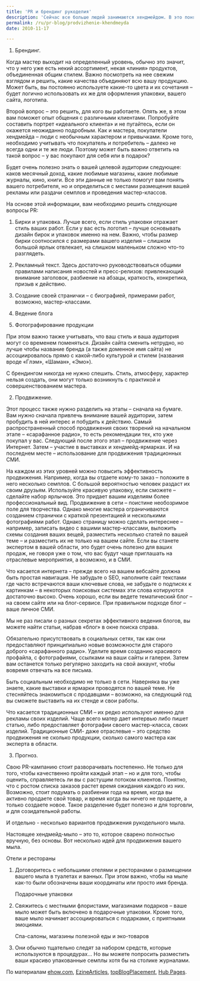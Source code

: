 ```yaml
---
title: 'PR и брендинг рукоделия'
description: 'Сейчас все больше людей занимаются хендмейдом. В это понятие входит множество вещей - люди вручную делают украшения, блокноты, игрушки, мыло и благовония, не говоря уже о вязании и шитье. Многие становятся настоящими мастерами своего дела, и их работы - нестандартные, интересные, качественные - заслуживают хорошего PR.'
permalink: /ru/pr-blog/prodvizhenie-khendmeyda
date: 2010-11-17

---
```


1.	Брендинг.

Когда мастер выходит на определенный уровень, обычно это значит, что у него уже есть некий ассортимент, некая «линия» продуктов, объединенная общим стилем. Важно посмотреть на нее свежим взглядом и решить, какие качества объединяют всю вашу продукцию. Может быть, вы постоянно используете какие-то цвета  и их сочетания – будет логично использовать их же для оформления упаковки, вашего сайта, логотипа.

Второй вопрос – это решить, для кого вы работаете. Опять же, в этом вам поможет опыт общения с различными клиентами. Попробуйте составить портрет «идеального клиента» и  не пугайтесь, если он окажется неожиданно подробным. Как и мастера, покупатели хендмейда – люди с необычным характером и привычками. Кроме того, необходимо учитывать что покупатель и потребитель – далеко не всегда одни и те же люди. Поэтому может быть важно ответить на такой вопрос – у вас покупают для себя или в подарок?

Будет очень полезно знать о вашей целевой аудитории следующее: каков месячный доход, какие любимые магазины, какие любимые журналы, кино, книги.  Все эти данные не только помогут вам понять вашего потребителя, но и определиться с местами размещения вашей рекламы или раздачи семплов и проведения мастер-классов.

На основе этой информации, вам необходимо решить следующие вопросы PR:

1. Бирки и упаковка. Лучше всего, если стиль упаковки отражает стиль ваших  работ. Если у вас есть логотип – лучше основывать дизайн бирок и упаковок именно на нем. Важно, чтобы размер бирки соотносился с размерами вашего изделия – слишком большой ярлык отвлекает, на слишком маленьком сложно что-то разглядеть.

2.  Рекламный текст. Здесь достаточно руководствоваться общими правилами написания новостей и пресс-релизов: привлекающий внимание заголовок, разбиение на абзацы, краткость, конкретика, призыв к действию.

3. Создание своей странички – с биографией, примерами работ, возможно, мастер-классами.

4. Ведение блога

5. Фотографирование продукции

При этом важно также учитывать, что ваш стиль и ваша аудитория могут со временем поменяться. Дизайн сайта сменить нетрудно, но лучше чтобы название бренда (а также доменное имя сайта) не ассоциировалось прямо с какой-либо культурой и стилем  (названия вроде «Глэм», «Шаман», «Эмо»).

С брендингом никогда не нужно спешить. Стиль, атмосферу, характер  нельзя создать,  они могут только возникнуть с практикой и совершенствованием мастера.

2.	Продвижение.

Этот процесс также нужно разделить на этапы – сначала на бумаге. Вам нужно сначала привлечь внимание вашей аудитории, затем пробудить в ней интерес и побудить к действию. Самый распространенный способ продвижения своих творений на начальном этапе – «сарафанное радио», то есть рекомендации тех, кто уже покупал у вас. Следующий после этого этап – продвижение через Интернет. Затем – участие в выставках и хендмейд-ярмарках. И на последнем месте – использование для продвижения традиционных СМИ.

На каждом из этих уровней можно повысить эффективность продвижения. Например, когда вы отдаете кому-то заказ – положите в него несколько семплов. С большой вероятностью человек раздаст их своим друзьям. Используйте красивую упаковку, если сможете – сделайте набор ярлычков. Это придает вашим изделиям более профессиональный вид. Продвижение в сети – поистине необозримое поле для творчества. Однако многие мастера ограничиваются созданием странички с краткой презентацией и несколькими фотографиями работ. Однако страницу можно сделать интереснее – например, записать видео с вашими мастер-классами, выложить схемы создания ваших вещей, разместить несколько статей по вашей теме – и разместить их не только на вашем сайте. Если вы станете экспертом в вашей области, это будет очень полезно для ваших продаж, не говоря уже о том, что вас будут чаще приглашать на отраслевые мероприятия, а возможно, и в СМИ.

Что касается интернета – прежде всего на вашем вебсайте должна быть простая навигация. Не забудьте о SEO, наполните сайт текстами где часто встречаются ваши ключевые слова, не забудьте о подписях к картинкам – в некоторых поисковых системах эти слова котируются достаточно высоко. Очень хорошо, если вы ведете тематический  блог – на своем сайте или на блог-сервисе.  При правильном подходе блог – ваше личное СМИ.

Мы не раз писали о разных секретах эффективного ведения блогов, вы можете найти статьи, набрав «блог» в окне поиска справа.

Обязательно присутствовать в социальных сетях, так как они предоставляют принципиально новые возможности для старого доброго «сарафанного радио». Уделите время созданию красивого профайла, с фотографиями, ссылками на ваши сайты и галереи. Затем вам останется только  регулярно заходить на свой аккаунт, чтобы вовремя отвечать на все письма.

Быть социальным необходимо не только в сети. Наверняка вы уже знаете, какие выставки и ярмарки проводятся по вашей теме. Не стесняйтесь знакомиться с продавцами – возможно, на следующий год вы сможете выставить на их стенде и свои работы.

Что касается традиционных СМИ – их редко используют именно для рекламы своих изделий. Чаще всего матер дает интервью либо пишет статью, либо предоставляет фотографии своего мастер-класса, своих изделий. Традиционные СМИ-  даже отраслевые – это средство продвижения не сколько продукции, сколько самого мастера как эксперта в области.

3.	Прогноз.

Свою PR-кампанию стоит разворачивать постепенно. Не только для того, чтобы качественно пройти каждый этап – но и для того, чтобы оценить, справляетесь ли вы с растущим потоком клиентов. Понятно, что с ростом списка заказов растет время ожидания каждого из них. Возможно, стоит подумать о разбиении года на время, когда вы активно продаете свой товар, и время когда вы ничего не продаете, а только создаете новое. Такое разделение будет полезно и для торговли, и для созидательной работы.

И отдельно - несколько вариантов продвижения рукодельного мыла.

Настоящее хендмейд-мыло – это то, которое сварено полностью вручную, без основы. Вот несколько идей для продвижения вашего мыла.

Отели и рестораны

   1. Договоритесь с небольшими отелями и ресторанами о размещении вашего мыла в туалетах и ванных. При этом важно, чтобы на мыле как-то были обозначены ваши координаты или просто имя бренда.

      Подарочные упаковки

   2. Свяжитесь с местными флористами, магазинами подарков – ваше мыло может быть включено в подарочные упаковки. Кроме того, ваше мыло начинает ассоциироваться с подарками, с приятными эмоциями.

      Спа-салоны, магазины полезной еды и эко-товаров

   4. Они обычно тщательно следят за набором средств, которые используются в процедурах… Но вы можете попросить разместить ваши красиво упакованные семплы хотя бы на столике  журналами.

По материалам <a href="http://www.ehow.com/way_5164910_advertising-ideas-handmade-soaps.html">ehow.com</a>, <a href="http://ezinearticles.com/?expert=Jennifer_Hisir">EzineArticles</a>, <a href="http://topblogplacement.com/handmade-jewelry-online-advertising-tips">topBlogPlacement</a>, <a href="http://hubpages.com/hub/Tags-and-Packaging-for-Handmade-Jewelry">Hub Pages</a>.

